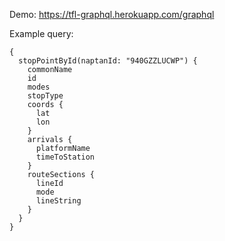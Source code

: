 Demo: https://tfl-graphql.herokuapp.com/graphql

Example query:
```
{
  stopPointById(naptanId: "940GZZLUCWP") {
    commonName
    id
    modes
    stopType
    coords {
      lat
      lon
    }
    arrivals {
      platformName
      timeToStation
    }
    routeSections {
      lineId
      mode
      lineString
    }
  }
}

```